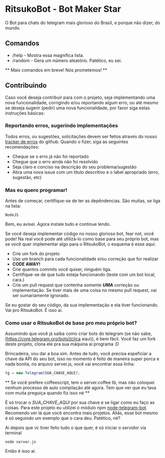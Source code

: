 # RitsukoBot - Bot Maker Star
O Bot para chats do telegram mais glorioso do Brasil, e porque não dizer, do mundo.

## Comandos
* /help - Mostra essa magnifica lista.
* /random - Gera um número aleatório. Patético, eu sei.

** Mais comandos em breve! Nós prometemos! **

## Contribuindo
Caso você deseja contribuir para com o projeto, seja implementando uma nova funcionalidade, corrigindo e/ou reportando algum erro, ou até mesmo se deseja sugerir (pedir) uma nova funcionalidade, por favor siga estas instruções básicas:

### Reportando erros, sugerindo implementações
Todos erros, ou sugestões, solicitações devem ser feitos através do nosso [tracker de erros](https://github.com/HeadacheMan/ritsuko-bot/issues) do github. Quando o fizer, siga as seguintes recomendações:

* Cheque se o erro já não foi reportado
* Chegue que o erro ainda não foi resolvido
* Seja claro e conciso na descrição do seu problema/sugestão
* Abra uma nova issue com um titulo descritivo e o label apropriado (erro, sugestão, etc)

### Mas eu quero programar!
Antes de começar, certifique-se de ter as depêndencias. São muitas, se liga na lista:

```
NodeJS
```

Bem, eu avisei. Agora instale tudo e continue lendo.

Se você deseja implementar código no nosso glorioso bot, fear not, você pode! Na real você pode até utilizá-lo como base para seu próprio bot, mas se você quer implementar algo para o RitsukoBot, o esquema é esse aqui:

* Crie um fork do projeto
* Use um branch para cada funcionalidade e/ou correção que for realizar
* **CODE AWAY!**
* Crie quantos commits você quiser, ninguém liga.
* Certifique-se de que tudo esteja funcionando (teste com um bot local, cara.)
* Crie um pull request que contenha somente **_UMA_** correção ou implementação. Se tiver mais de uma coisa no mesmo pull request, vai ser sumariamente ignorado.

Se eu gostar do seu código, da sua implementação e ela tiver funcionando. Vai pro RitsukoBot. É isso ai.

### Como usar o RitsukoBot de base pro meu próprio bot?
Assumindo que você já saiba como criar bots do telegram (se não sabe, [https://core.telegram.org/bots](clica aqui)), é bem fácil. Você faz um fork deste projeto, clona ele pra sua máquina ai programa :D

Brincadeira, vou dar a boa sim. Antes de tudo, você precisa espeficiar a chave da API do seu bot, isso no momento é feito de maneira super porca e nada bonita, no arquivo server.js, você vai encontrar essa linha:

```javascript
tg = new Telegram(SUA_CHAVE_AQUI);
```

** Se você prefere coffeescript, tem o server.coffee tb, mas não coloquei nenhum processo de auto compilação até agora. Tem que ver que eu tava com muita preguiça quando fiz isso né **

É só trocar o _SUA_CHAVE_AQUI_ por sua chave e se ligar como eu faço as coisas. Para este projeto eu utilizei o módulo npm [node-telegram-bot](https://github.com/orzFly/node-telegram-bot). Recomendo ver lá que você encontra mais projetos. Aliás, esse bot mesmo é só seguindo um exemplo que o cara deu. Patético, né?

Ai depois que vc tiver feito tudo o que quer, é só iniciar o servidor via terminal

```
node server.js
```
Então é isso ai.
